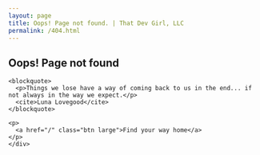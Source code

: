 ```yaml
---
layout: page
title: Oops! Page not found. | That Dev Girl, LLC
permalink: /404.html
---
```


<section class="page-title page-404" aria-label="Page not found">
	<div class="container">
		<h1>Oops! Page not found</h1>

    <blockquote>
      <p>Things we lose have a way of coming back to us in the end... if not always in the way we expect.</p>
      <cite>Luna Lovegood</cite>
    </blockquote>

    <p>
      <a href="/" class="btn large">Find your way home</a>
    </p>
	</div>
</section>
